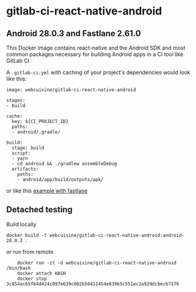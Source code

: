 # gitlab-ci-react-native-android
## Android 28.0.3 and Fastlane 2.61.0 
This Docker image contains react-native and the Android SDK and most common packages necessary for building Android apps in a CI tool like GitLab CI. 

A `.gitlab-ci.yml` with caching of your project's dependencies would look like this:

```
image: webcuisine/gitlab-ci-react-native-android

stages:
- build

cache:
  key: ${CI_PROJECT_ID}
  paths:
  - android/.gradle/

build:
  stage: build
  script:
  - yarn
  - cd android && ./gradlew assembleDebug
  artifacts:
    paths:
    - android/app/build/outputs/apk/
```
or like this [example with fastlane](./exampleWithFastlane.md)

## Detached testing
Build locally
```
docker build -t webcuisine/gitlab-ci-react-native-android:android-28.0.3 .
```
or run from remote
```
	docker run -it -d webcuisine/gitlab-ci-react-native-android /bin/bash
	docker attach HASH
	docker stop 3c854ac65f64d424c097e639c002b50431454e839b5c551ec2a929dcbecb7176
	
````
